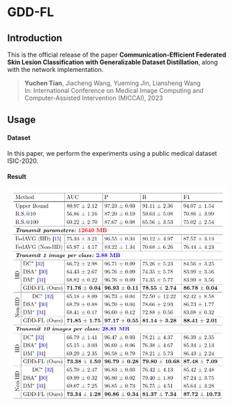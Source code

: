 # GDD-FL

## Introduction

This is the official release of the paper **Communication-Efficient Federated Skin Lesion Classification with Generalizable Dataset Distillation**, along with the network implementation.

> **Yuchen Tian**, Jiacheng Wang, Yueming Jin, Liansheng Wang <br/>
> In: International Conference on Medical Image Computing and Computer-Assisted Intervention (MICCAI), 2023 <br />

## Usage

#### Dataset

In this paper, we perform the experiments using a public medical dataset ISIC-2020.

#### Result

<div align="center" border=> <img src=result.png width="700"> </div>